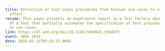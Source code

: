 ```yaml
---
title: Extraction of test cases procedures from textual use cases to reduce test
  effort
resume: This paper presents an experience report in a Test Factory about the use
  of a tool that partially automates the specification of test procedures based
  on use cases.
link: https://dl.acm.org/doi/10.1145/3364641.3364673
event: SBQS 2019
date: 2018-02-13T05:54:23.000Z
---
```

